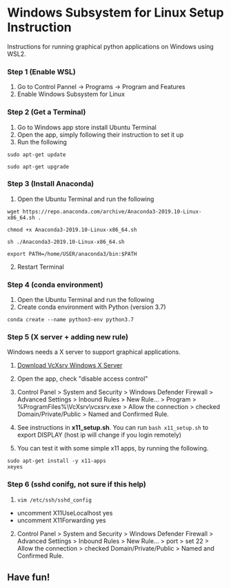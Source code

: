 # Windows Subsystem for Linux Setup Instruction
Instructions for running graphical python applications on Windows using WSL2.

### Step 1 (Enable WSL)
1. Go to Control Pannel -> Programs -> Program and Features
2. Enable Windows Subsystem for Linux

### Step 2 (Get a Terminal)
1. Go to Windows app store install Ubuntu Terminal
2. Open the app, simply following their instruction to set it up
3. Run the following

```
sudo apt-get update
```

```
sudo apt-get upgrade
```

### Step 3 (Install Anaconda)
1. Open the Ubuntu Terminal and run the following

```
wget https://repo.anaconda.com/archive/Anaconda3-2019.10-Linux-x86_64.sh .
```

```
chmod +x Anaconda3-2019.10-Linux-x86_64.sh
```

```
sh ./Anaconda3-2019.10-Linux-x86_64.sh
```

```
export PATH=/home/USER/anaconda3/bin:$PATH
```
2. Restart Terminal


### Step 4 (conda environment)
1. Open the Ubuntu Terminal and run the following
2. Create conda environment with Python (version 3.7)
```
conda create --name python3-env python3.7
```

### Step 5 (X server + adding new rule)
Windows needs a X server to support graphical applications.
1. [Download VcXsrv Windows X Server](https://sourceforge.net/projects/vcxsrv/)
2. Open the app, check "disable access control"
3. Control Panel > System and Security > Windows Defender Firewall > Advanced Settings > Inbound Rules > New Rule... > Program > %ProgramFiles%\VcXsrv\vcxsrv.exe > Allow the connection > checked Domain/Private/Public > Named and Confirmed Rule.
4. See instructions in **x11_setup.sh**. You can run ``` bash x11_setup.sh ``` to export DISPLAY (host ip will change if you login remotely)

5. You can test it with some simple x11 apps, by running the following.

```
sudo apt-get install -y x11-apps
xeyes
```

### Step 6 (sshd conifg, not sure if this help)
1. ```vim /etc/ssh/sshd_config```
  - uncomment X11UseLocalhost yes
  - uncomment X11Forwarding yes
2. Control Panel > System and Security > Windows Defender Firewall > Advanced Settings > Inbound Rules > New Rule... > port > set 22 > Allow the connection > checked Domain/Private/Public > Named and Confirmed Rule.


## Have fun!
